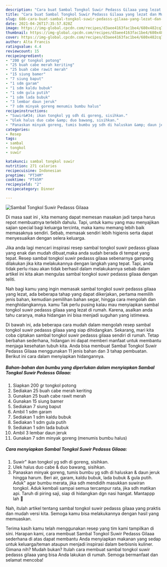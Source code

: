 ```yaml
---
description: "Cara buat Sambal Tongkol Suwir Pedasss Gilaaa yang lezat dan Mudah Dibuat"
title: "Cara buat Sambal Tongkol Suwir Pedasss Gilaaa yang lezat dan Mudah Dibuat"
slug: 686-cara-buat-sambal-tongkol-suwir-pedasss-gilaaa-yang-lezat-dan-mudah-dibuat
date: 2021-04-26T17:35:57.828Z
image: https://img-global.cpcdn.com/recipes/d3aee4163fac1be4/680x482cq70/sambal-tongkol-suwir-pedasss-gilaaa-foto-resep-utama.jpg
thumbnail: https://img-global.cpcdn.com/recipes/d3aee4163fac1be4/680x482cq70/sambal-tongkol-suwir-pedasss-gilaaa-foto-resep-utama.jpg
cover: https://img-global.cpcdn.com/recipes/d3aee4163fac1be4/680x482cq70/sambal-tongkol-suwir-pedasss-gilaaa-foto-resep-utama.jpg
author: Alta Francis
ratingvalue: 4.4
reviewcount: 15
recipeingredient:
- "200 gr tongkol potong"
- "25 buah cabe merah keriting"
- "25 buah cabe rawit merah"
- "15 siung bamer"
- "7 siung baput"
- "1 sdm garam"
- "1 sdm kaldu bubuk"
- "1 sdm gula putih"
- "1 sdm lada bubuk"
- "3 lembar daun jeruk"
- "7 sdm minyak goreng menumis bumbu halus"
recipeinstructions:
- "Suwir&#34; ikan tongkol yg sdh di goreng, sisihkan."
- "Ulek halus duo cabe &amp; duo bawang, sisihkan."
- "Panaskan minyak goreng, tumis bumbu yg sdh di haluskan &amp; daun jeruk hingga harum. Beri air, garam, kaldu bubuk, lada bubuk &amp; gula putih. Aduk&#34; agar bumbu merata, jika sdh mendidih masukkan suwiran tongkol. Aduk kembali sampai semua tercampur rata, jika sdh matikan api. Taruh di piring saji, siap di hidangkan dgn nasi hangat. Mantappp lah 🤤"
categories:
- Resep
tags:
- sambal
- tongkol
- suwir

katakunci: sambal tongkol suwir 
nutrition: 271 calories
recipecuisine: Indonesian
preptime: "PT34M"
cooktime: "PT45M"
recipeyield: "2"
recipecategory: Dinner

---
```



![Sambal Tongkol Suwir Pedasss Gilaaa](https://img-global.cpcdn.com/recipes/d3aee4163fac1be4/680x482cq70/sambal-tongkol-suwir-pedasss-gilaaa-foto-resep-utama.jpg)

Di masa  saat ini , kita memang dapat memesan masakan jadi tanpa harus repot membuatnya terlebih dahulu. Tapi, untuk kamu yang mau menyajikan sajian special bagi keluarga tercinta, maka kamu memang lebih baik memasaknya sendiri. Sebab, memasak sendiri lebih higienis serta dapat menyesuaikan dengan selera keluarga.

Jika anda lagi mencari inspirasi resep sambal tongkol suwir pedasss gilaaa yang enak dan mudah dibuat,maka anda sudah berada di tempat yang tepat. Resep sambal tongkol suwir pedasss gilaaa  sebenarnya gampang dilakukan jika kita melakukannya dengan langkah yang tepat. Tapi, anda tidak perlu risau akan tidak berhasil dalam melakukannya 
sebab dalam artikel ini kita akan mengulas sambal tongkol suwir pedasss gilaaa dengan teliti.  



Nah bagi kamu yang ingin memasak sambal tongkol suwir pedasss gilaaa yang lezat, ada beberapa tahap yang dapat dikerjakan, pertama memilih jenis bahan, kemudian pemilihan bahan segar, hingga cara mengolah dan menghidangkannya. kamu Tak perlu pusing kalau mau menyiapkan sambal tongkol suwir pedasss gilaaa yang lezat di rumah. Karena, asalkan anda  tahu caranya, maka hidangan ini bisa menjadi suguhan yang istimewa.

Di bawah ini, ada beberapa cara mudah dalam mengolah resep sambal tongkol suwir pedasss gilaaa yang siap dihidangkan. Sekarang, mari kita coba ciptakan sambal tongkol suwir pedasss gilaaa sendiri di rumah. Tetap berbahan sederhana, hidangan ini dapat memberi manfaat untuk membantu menjaga kesehatan tubuh kita. Anda bisa membuat Sambal Tongkol Suwir Pedasss Gilaaa menggunakan 11 jenis bahan dan 3 tahap pembuatan. Berikut ini cara dalam menyiapkan hidangannya.

<!--inarticleads1-->

##### Bahan-bahan dan bumbu yang diperlukan dalam menyiapkan Sambal Tongkol Suwir Pedasss Gilaaa:

1. Siapkan 200 gr tongkol potong
1. Sediakan 25 buah cabe merah keriting
1. Gunakan 25 buah cabe rawit merah
1. Gunakan 15 siung bamer
1. Sediakan 7 siung baput
1. Ambil 1 sdm garam
1. Sediakan 1 sdm kaldu bubuk
1. Sediakan 1 sdm gula putih
1. Sediakan 1 sdm lada bubuk
1. Ambil 3 lembar daun jeruk
1. Gunakan 7 sdm minyak goreng (menumis bumbu halus)




<!--inarticleads2-->

##### Cara menyiapkan Sambal Tongkol Suwir Pedasss Gilaaa:

1. Suwir&#34; ikan tongkol yg sdh di goreng, sisihkan.
1. Ulek halus duo cabe &amp; duo bawang, sisihkan.
1. Panaskan minyak goreng, tumis bumbu yg sdh di haluskan &amp; daun jeruk hingga harum. Beri air, garam, kaldu bubuk, lada bubuk &amp; gula putih. Aduk&#34; agar bumbu merata, jika sdh mendidih masukkan suwiran tongkol. Aduk kembali sampai semua tercampur rata, jika sdh matikan api. Taruh di piring saji, siap di hidangkan dgn nasi hangat. Mantappp lah 🤤




Nah, itulah artikel tentang  sambal tongkol suwir pedasss gilaaa  yang praktis dan mudah versi kita. Semoga kamu bisa melakukannya dengan hasil yang memuaskan. 

Terima kasih kamu telah menggunakan resep yang tim kami tampilkan di sini. Harapan kami, cara membuat  Sambal Tongkol Suwir Pedasss Gilaaa sederhana di atas dapat membantu Anda menyiapkan makanan yang sedap untuk keluarga/teman ataupun menjadi inspirasi dalam berbisnis kuliner. Gimana nih? Mudah bukan? Itulah cara membuat sambal tongkol suwir pedasss gilaaa yang bisa Anda lakukan di rumah. Semoga bermanfaat dan selamat mencoba!

